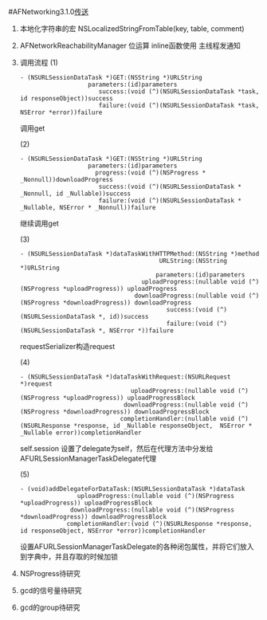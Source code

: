 #AFNetworking3.1.0[传送](https://github.com/AFNetworking)

1. 本地化字符串的宏
NSLocalizedStringFromTable(key, table, comment)

2. AFNetworkReachabilityManager
位运算
inline函数使用
主线程发通知

3. 调用流程
    (1)
    ```
    - (NSURLSessionDataTask *)GET:(NSString *)URLString
                       parameters:(id)parameters
                          success:(void (^)(NSURLSessionDataTask *task, id responseObject))success
                          failure:(void (^)(NSURLSessionDataTask *task, NSError *error))failure
    ```
    调用get

    (2)
    ```
    - (NSURLSessionDataTask *)GET:(NSString *)URLString
                       parameters:(id)parameters
                         progress:(void (^)(NSProgress * _Nonnull))downloadProgress
                          success:(void (^)(NSURLSessionDataTask * _Nonnull, id _Nullable))success
                          failure:(void (^)(NSURLSessionDataTask * _Nullable, NSError * _Nonnull))failure
    ```
    继续调用get

    (3)
    ```
    - (NSURLSessionDataTask *)dataTaskWithHTTPMethod:(NSString *)method
                                           URLString:(NSString *)URLString
                                          parameters:(id)parameters
                                      uploadProgress:(nullable void (^)(NSProgress *uploadProgress)) uploadProgress
                                    downloadProgress:(nullable void (^)(NSProgress *downloadProgress)) downloadProgress
                                             success:(void (^)(NSURLSessionDataTask *, id))success
                                             failure:(void (^)(NSURLSessionDataTask *, NSError *))failure
    ```
    requestSerializer构造request

    (4)
    ```
    - (NSURLSessionDataTask *)dataTaskWithRequest:(NSURLRequest *)request
                                   uploadProgress:(nullable void (^)(NSProgress *uploadProgress)) uploadProgressBlock
                                 downloadProgress:(nullable void (^)(NSProgress *downloadProgress)) downloadProgressBlock
                                completionHandler:(nullable void (^)(NSURLResponse *response, id _Nullable responseObject,  NSError * _Nullable error))completionHandler
    ```
    self.session 设置了delegate为self，然后在代理方法中分发给AFURLSessionManagerTaskDelegate代理

    (5)
    ```
    - (void)addDelegateForDataTask:(NSURLSessionDataTask *)dataTask
                    uploadProgress:(nullable void (^)(NSProgress *uploadProgress)) uploadProgressBlock
                  downloadProgress:(nullable void (^)(NSProgress *downloadProgress)) downloadProgressBlock
                 completionHandler:(void (^)(NSURLResponse *response, id responseObject, NSError *error))completionHandler
    ```
    设置AFURLSessionManagerTaskDelegate的各种闭包属性，并将它们放入到字典中，并且存取的时候加锁

4. NSProgress待研究
5. gcd的信号量待研究
6. gcd的group待研究
